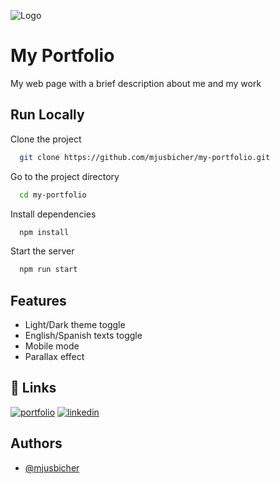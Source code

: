 
![Logo](https://i.imgur.com/0aizD0V.png)


# My Portfolio

My web page with a brief description about me and my work


## Run Locally

Clone the project

```bash
  git clone https://github.com/mjusbicher/my-portfolio.git
```

Go to the project directory

```bash
  cd my-portfolio
```

Install dependencies

```bash
  npm install
```

Start the server

```bash
  npm run start
```


## Features

- Light/Dark theme toggle
- English/Spanish texts toggle
- Mobile mode
- Parallax effect


## 🔗 Links
[![portfolio](https://img.shields.io/badge/my_portfolio-000?style=for-the-badge&logo=ko-fi&logoColor=white)](https://mjusbicher.netlify.app/)
[![linkedin](https://img.shields.io/badge/linkedin-0A66C2?style=for-the-badge&logo=linkedin&logoColor=white)](https://www.linkedin.com/in/martin-jusbicher)


## Authors

- [@mjusbicher](https://www.github.com/mjusbicher)

